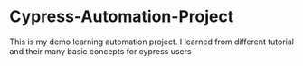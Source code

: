 # Cypress-Automation-Project
This is my demo learning automation project. I learned from different tutorial and their many basic concepts for cypress users
